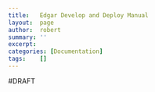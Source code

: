```yaml
---
title:   Edgar Develop and Deploy Manual
layout:  page
author:  robert
summary: ''
excerpt: 
categories: [Documentation]
tags:    []
---
```


#DRAFT
